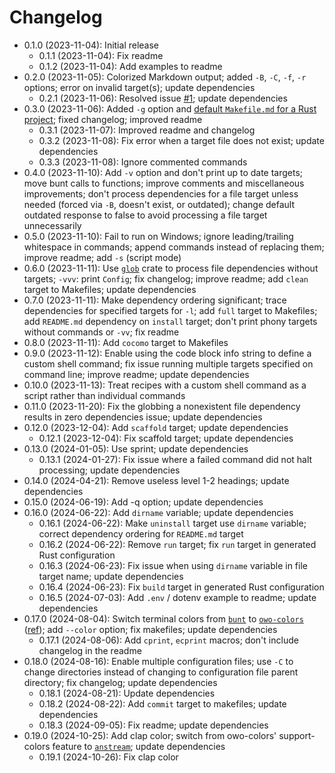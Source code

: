 # Changelog

* 0.1.0 (2023-11-04): Initial release
    * 0.1.1 (2023-11-04): Fix readme
    * 0.1.2 (2023-11-04): Add examples to readme
* 0.2.0 (2023-11-05): Colorized Markdown output; added `-B`, `-C`, `-f`, `-r` options; error on invalid target(s); update dependencies
    * 0.2.1 (2023-11-06): Resolved issue [#1]; update dependencies
* 0.3.0 (2023-11-06): Added `-g` option and [default `Makefile.md` for a Rust project]; fixed changelog; improved readme
    * 0.3.1 (2023-11-07): Improved readme and changelog
    * 0.3.2 (2023-11-08): Fix error when a target file does not exist; update dependencies
    * 0.3.3 (2023-11-08): Ignore commented commands
* 0.4.0 (2023-11-10): Add `-v` option and don't print up to date targets; move bunt calls to functions; improve comments and miscellaneous improvements; don't process dependencies for a file target unless needed (forced via `-B`, doesn't exist, or outdated); change default outdated response to false to avoid processing a file target unnecessarily
* 0.5.0 (2023-11-10): Fail to run on Windows; ignore leading/trailing whitespace in commands; append commands instead of replacing them; improve readme; add `-s` (script mode)
* 0.6.0 (2023-11-11): Use [`glob`] crate to process file dependencies without targets; `-vvv`: print `Config`; fix changelog; improve readme; add `clean` target to Makefiles; update dependencies
* 0.7.0 (2023-11-11): Make dependency ordering significant; trace dependencies for specified targets for `-l`; add `full` target to Makefiles; add `README.md` dependency on `install` target; don't print phony targets without commands or `-vv`; fix readme
* 0.8.0 (2023-11-11): Add `cocomo` target to Makefiles
* 0.9.0 (2023-11-12): Enable using the code block info string to define a custom shell command; fix issue running multiple targets specified on command line; improve readme; update dependencies
* 0.10.0 (2023-11-13): Treat recipes with a custom shell command as a script rather than individual commands
* 0.11.0 (2023-11-20): Fix the globbing a nonexistent file dependency results in zero dependencies issue; update dependencies
* 0.12.0 (2023-12-04): Add `scaffold` target; update dependencies
    * 0.12.1 (2023-12-04): Fix scaffold target; update dependencies
* 0.13.0 (2024-01-05): Use sprint; update dependencies
    * 0.13.1 (2024-01-27): Fix issue where a failed command did not halt processing; update dependencies
* 0.14.0 (2024-04-21): Remove useless level 1-2 headings; update dependencies
* 0.15.0 (2024-06-19): Add -q option; update dependencies
* 0.16.0 (2024-06-22): Add `dirname` variable; update dependencies
    * 0.16.1 (2024-06-22): Make `uninstall` target use `dirname` variable; correct dependency ordering for `README.md` target
    * 0.16.2 (2024-06-22): Remove `run` target; fix `run` target in generated Rust configuration
    * 0.16.3 (2024-06-23): Fix issue when using `dirname` variable in file target name; update dependencies
    * 0.16.4 (2024-06-23): Fix `build` target in generated Rust configuration
    * 0.16.5 (2024-07-03): Add `.env` / dotenv example to readme; update dependencies
* 0.17.0 (2024-08-04): Switch terminal colors from [`bunt`] to [`owo-colors`] ([ref][rain-rust-cli-colors]); add `--color` option; fix makefiles; update dependencies
    * 0.17.1 (2024-08-06): Add `cprint`, `ecprint` macros; don't include changelog in the readme
* 0.18.0 (2024-08-16): Enable multiple configuration files; use `-C` to change directories instead of changing to configuration file parent directory; fix changelog; update dependencies
    * 0.18.1 (2024-08-21): Update dependencies
    * 0.18.2 (2024-08-22): Add `commit` target to makefiles; update dependencies
    * 0.18.3 (2024-09-05): Fix readme; update dependencies
* 0.19.0 (2024-10-25): Add clap color; switch from owo-colors' support-colors feature to [`anstream`]; update dependencies
    * 0.19.1 (2024-10-26): Fix clap color

[default `Makefile.md` for a Rust project]: styles/Makefile.rust.md
[#1]: https://github.com/qtfkwk/mkrs/issues/1
[`anstream`]: https://crates.io/crates/anstream
[`glob`]: https://crates.io/crates/glob
[`bunt`]: https://crates.io/crates/bunt
[`owo-colors`]: https://crates.io/crates/owo-colors
[rain-rust-cli-colors]: https://rust-cli-recommendations.sunshowers.io/managing-colors-in-rust.html

